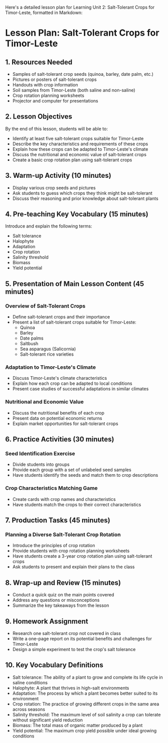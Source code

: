 Here's a detailed lesson plan for Learning Unit 2: Salt-Tolerant Crops for Timor-Leste, formatted in Markdown:

# Lesson Plan: Salt-Tolerant Crops for Timor-Leste

## 1. Resources Needed

- Samples of salt-tolerant crop seeds (quinoa, barley, date palm, etc.)
- Pictures or posters of salt-tolerant crops
- Handouts with crop information
- Soil samples from Timor-Leste (both saline and non-saline)
- Crop rotation planning worksheets
- Projector and computer for presentations

## 2. Lesson Objectives

By the end of this lesson, students will be able to:
- Identify at least five salt-tolerant crops suitable for Timor-Leste
- Describe the key characteristics and requirements of these crops
- Explain how these crops can be adapted to Timor-Leste's climate
- Discuss the nutritional and economic value of salt-tolerant crops
- Create a basic crop rotation plan using salt-tolerant crops

## 3. Warm-up Activity (10 minutes)

- Display various crop seeds and pictures
- Ask students to guess which crops they think might be salt-tolerant
- Discuss their reasoning and prior knowledge about salt-tolerant plants

## 4. Pre-teaching Key Vocabulary (15 minutes)

Introduce and explain the following terms:
- Salt tolerance
- Halophyte
- Adaptation
- Crop rotation
- Salinity threshold
- Biomass
- Yield potential

## 5. Presentation of Main Lesson Content (45 minutes)

### Overview of Salt-Tolerant Crops
- Define salt-tolerant crops and their importance
- Present a list of salt-tolerant crops suitable for Timor-Leste:
  * Quinoa
  * Barley
  * Date palms
  * Saltbush
  * Sea asparagus (Salicornia)
  * Salt-tolerant rice varieties

### Adaptation to Timor-Leste's Climate
- Discuss Timor-Leste's climate characteristics
- Explain how each crop can be adapted to local conditions
- Present case studies of successful adaptations in similar climates

### Nutritional and Economic Value
- Discuss the nutritional benefits of each crop
- Present data on potential economic returns
- Explain market opportunities for salt-tolerant crops

## 6. Practice Activities (30 minutes)

### Seed Identification Exercise
- Divide students into groups
- Provide each group with a set of unlabeled seed samples
- Have students identify the seeds and match them to crop descriptions

### Crop Characteristics Matching Game
- Create cards with crop names and characteristics
- Have students match the crops to their correct characteristics

## 7. Production Tasks (45 minutes)

### Planning a Diverse Salt-Tolerant Crop Rotation
- Introduce the principles of crop rotation
- Provide students with crop rotation planning worksheets
- Have students create a 3-year crop rotation plan using salt-tolerant crops
- Ask students to present and explain their plans to the class

## 8. Wrap-up and Review (15 minutes)

- Conduct a quick quiz on the main points covered
- Address any questions or misconceptions
- Summarize the key takeaways from the lesson

## 9. Homework Assignment

- Research one salt-tolerant crop not covered in class
- Write a one-page report on its potential benefits and challenges for Timor-Leste
- Design a simple experiment to test the crop's salt tolerance

## 10. Key Vocabulary Definitions

- Salt tolerance: The ability of a plant to grow and complete its life cycle in saline conditions
- Halophyte: A plant that thrives in high-salt environments
- Adaptation: The process by which a plant becomes better suited to its environment
- Crop rotation: The practice of growing different crops in the same area across seasons
- Salinity threshold: The maximum level of soil salinity a crop can tolerate without significant yield reduction
- Biomass: The total mass of organic matter produced by a plant
- Yield potential: The maximum crop yield possible under ideal growing conditions